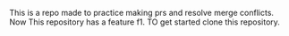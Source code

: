 This is a repo made to practice making prs and resolve merge conflicts.
Now This repository has a feature f1.
TO get started clone this repository.